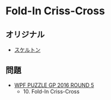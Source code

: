 # Fold-In Criss-Cross

## オリジナル
- [スケルトン](crisscross.md)

## 問題
- [WPF PUZZLE GP 2016 ROUND 5](../questions/wpfpgp2016-5.md)
	- 10\. Fold-In Criss-Cross
